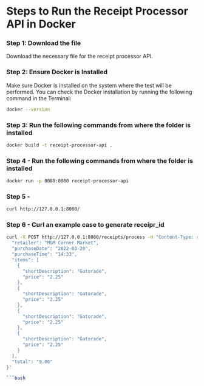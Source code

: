 # Steps to Run the Receipt Processor API in Docker

### Step 1: Download the file
Download the necessary file for the receipt processor API.

### Step 2: Ensure Docker is Installed
Make sure Docker is installed on the system where the test will be performed. You can check the Docker installation by running the following command in the Terminal:
```bash
docker --version
```

### Step 3: Run the following commands from where the folder is installed 
```bash
docker build -t receipt-processor-api .
```

### Step 4 -  Run the following commands from where the folder is installed 
```bash
docker run -p 8080:8080 receipt-processor-api
```
### Step 5 -

```bash
curl http://127.0.0.1:8080/
```

### Step 6 - Curl an example case to generate receipr_id

```bash
curl -X POST http://127.0.0.1:8080/receipts/process -H "Content-Type: application/json" -d '{
  "retailer": "M&M Corner Market",
  "purchaseDate": "2022-03-20",
  "purchaseTime": "14:33",
  "items": [
    {
      "shortDescription": "Gatorade",
      "price": "2.25"
    },
    {
      "shortDescription": "Gatorade",
      "price": "2.25"
    },
    {
      "shortDescription": "Gatorade",
      "price": "2.25"
    },
    {
      "shortDescription": "Gatorade",
      "price": "2.25"
    }
  ],
  "total": "9.00"
}'

```bash


